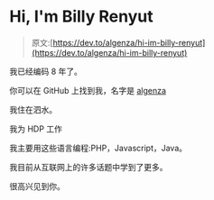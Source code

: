 # Hi, I'm Billy Renyut

> 原文:[https://dev.to/algenza/hi-im-billy-renyut](https://dev.to/algenza/hi-im-billy-renyut)

我已经编码 8 年了。

你可以在 GitHub 上找到我，名字是 [algenza](https://github.com/algenza)

我住在泗水。

我为 HDP 工作

我主要用这些语言编程:PHP，Javascript，Java。

我目前从互联网上的许多话题中学到了更多。

很高兴见到你。